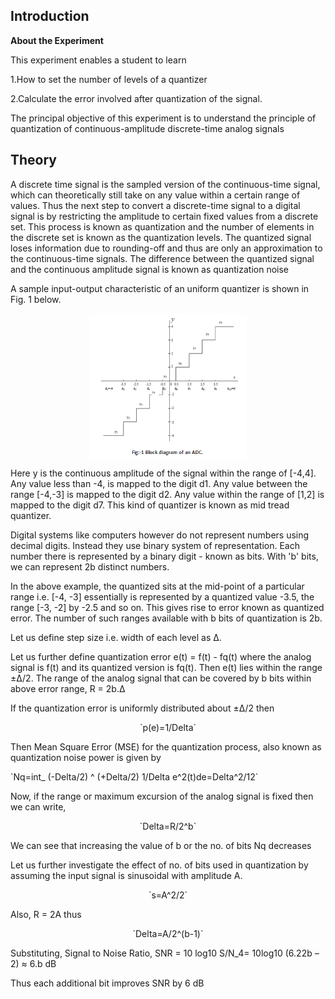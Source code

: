 ## Introduction

**About the Experiment**


This experiment enables a student to learn

1.How to set the number of levels of a quantizer

2.Calculate the error involved after quantization of the signal.

The principal objective of this experiment is to understand the principle of quantization of continuous-amplitude discrete-time analog signals


## Theory

A discrete time signal is the sampled version of the continuous-time signal, which can theoretically still take on any value within a certain range of values. Thus the next step to convert a discrete-time signal to a digital signal is by restricting the amplitude to certain fixed values from a discrete set. This process is known as quantization and the number of elements in the discrete set is known as the quantization levels. The quantized signal loses information due to rounding-off and thus are only an approximation to the continuous-time signals. The difference between the quantized signal and the continuous amplitude signal is known as quantization noise
<p class="heading-content">A sample input-output characteristic of an uniform quantizer is shown in Fig. 1 
                                    below.</p><center><img src="images/figexpt1a.png" style="height:50%;width:50%;" align="center" /></center>
                                <p class="heading-content">Here y is the continuous amplitude of the signal within the range of [-4,4]. 
                                    Any value less than -4, is mapped to the digit d1. Any value between the range [-4,-3] is mapped to the digit d2.
                                    Any value within the range of [1,2] is mapped to the digit d7. This kind of quantizer is known 
                                    as mid tread quantizer.</p>
                                <p class="heading-content">Digital systems like computers however do not represent numbers using decimal digits.
                                    Instead they use binary system of representation. Each number there is represented by a binary digit - known as bits.
                                    With 'b' bits, we can represent 2b distinct numbers.</p>
                                <p class="heading-content">In the above example, the quantized sits at the mid-point of a particular range i.e. [-4, -3]
                                    essentially is represented by a quantized value -3.5, the range [-3, -2] by -2.5 and so on. This
                                    gives rise to error known as quantized error. The number of such ranges available with b bits of quantization is 2b.</p>
                                <p class="heading-content">Let us define step size i.e. width of each level as Δ.</p>
                                <p class="heading-content">Let us further define quantization error e(t) = f(t) - fq(t) where the analog signal is f(t) 
                                    and 
                                    its quantized version is fq(t). Then e(t) lies within the range ±Δ/2. The range of the analog signal that can be covered by
                                    b bits within above error range, R  = 2b.Δ</p>
                                <p class="heading-content">If the quantization error is uniformly distributed about ±Δ/2 then <p style="text-align:center">`p(e)=1/Delta`</p>
                                <p class="heading-content">Then Mean Square Error (MSE) for the quantization process, also known as quantization noise power is given by 
                                <p style="text-align:">`Nq=int_ (-Delta/2) ^ (+Delta/2) 1/Delta e^2(t)de=Delta^2/12`</p>
                                <p class="heading-content">Now, if the range or maximum excursion of the analog signal is fixed then we can write,
                                <p style="text-align:center">`Delta=R/2^b`</p>
                                <p class="heading-content">We can see that increasing the value of b or the no. of bits Nq decreases</p>
                                 <p class="heading-content">Let us further investigate the effect of no. of bits used in quantization by assuming the input
                                    signal is sinusoidal with amplitude A.</p>
                                <p style="text-align:center">`s=A^2/2`</p>
                                <p class="heading-content">Also, R = 2A thus<p style="text-align:center">`Delta=A/2^(b-1)`</p>
                                <p class="heading-content">Substituting, Signal to Noise Ratio, SNR = 10 log10 S/N_4= 10log10 (6.22b – 2) ≈ 6.b dB </p>
                                <p class="heading-content">Thus each additional bit improves SNR by 6 dB</p>

                             
 
                       


 <script id="MathJax-script" async src="https://cdn.jsdelivr.net/npm/mathjax@3.2.2/es5/tex-mml-chtml.js"></script>    
 
